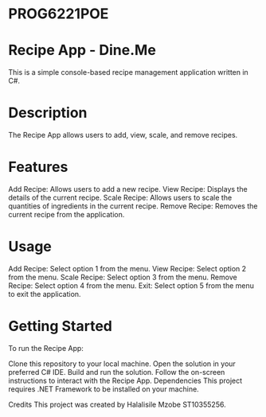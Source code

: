 # PROG6221POE

# Recipe App - Dine.Me
This is a simple console-based recipe management application written in C#.

# Description
The Recipe App allows users to add, view, scale, and remove recipes.

# Features
Add Recipe: Allows users to add a new recipe.
View Recipe: Displays the details of the current recipe.
Scale Recipe: Allows users to scale the quantities of ingredients in the current recipe.
Remove Recipe: Removes the current recipe from the application.

# Usage
Add Recipe: Select option 1 from the menu.
View Recipe: Select option 2 from the menu.
Scale Recipe: Select option 3 from the menu.
Remove Recipe: Select option 4 from the menu.
Exit: Select option 5 from the menu to exit the application.

# Getting Started
To run the Recipe App:

Clone this repository to your local machine.
Open the solution in your preferred C# IDE.
Build and run the solution.
Follow the on-screen instructions to interact with the Recipe App.
Dependencies
This project requires .NET Framework to be installed on your machine.

Credits
This project was created by Halalisile Mzobe ST10355256.

